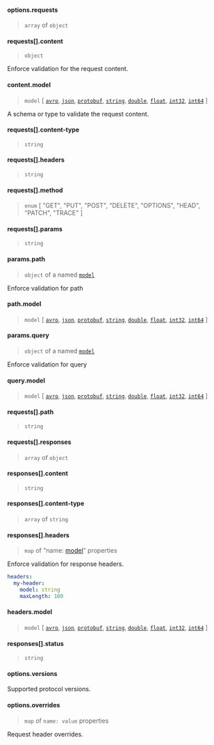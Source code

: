 
#### options.requests

> `array` of `object`

#### requests[].content

> `object`

Enforce validation for the request content.

#### content.model

> `model` [ [`avro`](../../models/avro.md), [`json`](../../models/avro.md), [`protobuf`](../../models/protobuf.md), [`string`](../../models/string.md), [`double`](../../models/double.md), [`float`](../../models/float.md), [`int32`](../../models/int32.md), [`int64`](../../models/int64.md) ]

A schema or type to validate the request content.

#### requests[].content-type

> `string`

#### requests[].headers

> `string`

#### requests[].method

> `enum` [ "GET", "PUT", "POST", "DELETE", "OPTIONS", "HEAD", "PATCH", "TRACE" ]

#### requests[].params

> `string`

#### params.path

> `object` of a named [`model`](../../../models/)

Enforce validation for path

#### path.model

> `model` [ [`avro`](../../models/avro.md), [`json`](../../models/avro.md), [`protobuf`](../../models/protobuf.md), [`string`](../../models/string.md), [`double`](../../models/double.md), [`float`](../../models/float.md), [`int32`](../../models/int32.md), [`int64`](../../models/int64.md) ]

#### params.query

> `object` of a named [`model`](../../../models/)

Enforce validation for query

#### query.model

> `model` [ [`avro`](../../models/avro.md), [`json`](../../models/avro.md), [`protobuf`](../../models/protobuf.md), [`string`](../../models/string.md), [`double`](../../models/double.md), [`float`](../../models/float.md), [`int32`](../../models/int32.md), [`int64`](../../models/int64.md) ]

#### requests[].path

> `string`

#### requests[].responses

> `array` of `object`

#### responses[].content

> `string`

#### responses[].content-type

> `array` of `string`

#### responses[].headers

> `map` of "name: [model](../../../models/)" properties

Enforce validation for response headers.

```yaml
headers:
  my-header:
    model: string
    maxLength: 100
```

#### headers.model

> `model` [ [`avro`](../../models/avro.md), [`json`](../../models/avro.md), [`protobuf`](../../models/protobuf.md), [`string`](../../models/string.md), [`double`](../../models/double.md), [`float`](../../models/float.md), [`int32`](../../models/int32.md), [`int64`](../../models/int64.md) ]

#### responses[].status

> `string`

#### options.versions

Supported protocol versions.

#### options.overrides

> `map` of `name: value` properties

Request header overrides.
